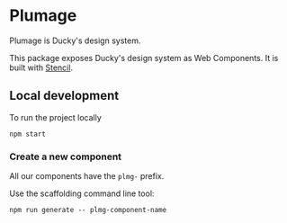 # Plumage
Plumage is Ducky's design system.

This package exposes Ducky's design system as Web Components.
It is built with [Stencil](https://stenciljs.com).

## Local development
To run the project locally
```
npm start
```

### Create a new component
All our components have the `plmg-` prefix.

Use the scaffolding command line tool:
```
npm run generate -- plmg-component-name
```
